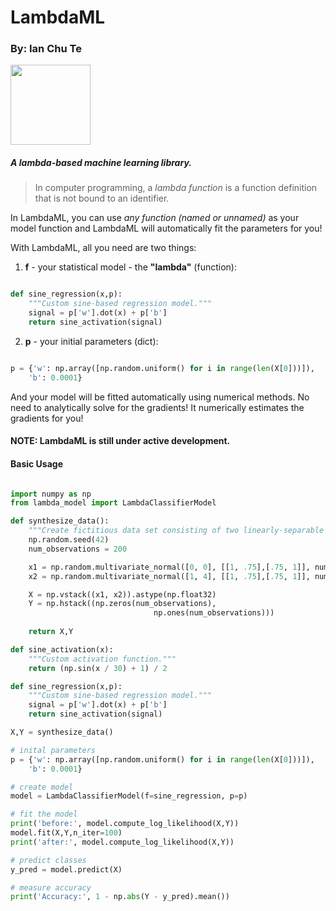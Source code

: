 # LambdaML
### By: Ian Chu Te

<img src="https://maxcdn.icons8.com/windows10/PNG/512/Alphabet/lambda-512.png" width="128"/>

##### A lambda-based machine learning library.

> In computer programming, a *lambda function* is a function definition that is not bound to an identifier.

In LambdaML, you can use *any function (named or unnamed)* as your model function and LambdaML will automatically fit the parameters for you!

With LambdaML, all you need are two things:

1. **f** - your statistical model - the **"lambda"** (function):

```python

def sine_regression(x,p):
    """Custom sine-based regression model."""
    signal = p['w'].dot(x) + p['b']
    return sine_activation(signal)

```

2. **p** - your initial parameters (dict):

```python

p = {'w': np.array([np.random.uniform() for i in range(len(X[0]))]),
    'b': 0.0001}

```

And your model will be fitted automatically using numerical methods.
No need to analytically solve for the gradients!
It numerically estimates the gradients for you!

#### NOTE: LambdaML is still under active development.

#### Basic Usage

```python

import numpy as np
from lambda_model import LambdaClassifierModel

def synthesize_data():
    """Create fictitious data set consisting of two linearly-separable clusters"""
    np.random.seed(42)
    num_observations = 200

    x1 = np.random.multivariate_normal([0, 0], [[1, .75],[.75, 1]], num_observations)
    x2 = np.random.multivariate_normal([1, 4], [[1, .75],[.75, 1]], num_observations)

    X = np.vstack((x1, x2)).astype(np.float32)
    Y = np.hstack((np.zeros(num_observations),
                                np.ones(num_observations)))
    
    return X,Y

def sine_activation(x):
    """Custom activation function."""
    return (np.sin(x / 30) + 1) / 2

def sine_regression(x,p):
    """Custom sine-based regression model."""
    signal = p['w'].dot(x) + p['b']
    return sine_activation(signal)

X,Y = synthesize_data()

# inital parameters
p = {'w': np.array([np.random.uniform() for i in range(len(X[0]))]),
    'b': 0.0001}

# create model
model = LambdaClassifierModel(f=sine_regression, p=p)

# fit the model
print('before:', model.compute_log_likelihood(X,Y))
model.fit(X,Y,n_iter=100)
print('after:', model.compute_log_likelihood(X,Y))

# predict classes
y_pred = model.predict(X)

# measure accuracy
print('Accuracy:', 1 - np.abs(Y - y_pred).mean())


```